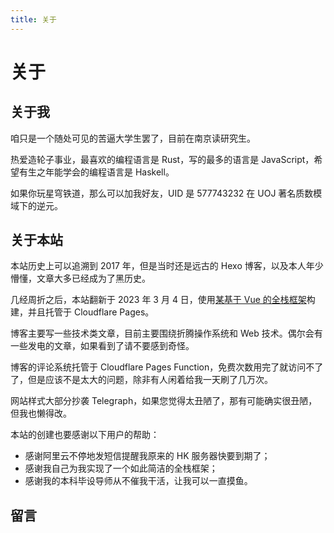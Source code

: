 ```yaml
---
title: 关于
---
```


# 关于

<vue-metadata author="swwind" time="2023-3-4" :outdate="false"></vue-metadata>

## 关于我

咱只是一个随处可见的苦逼大学生罢了，目前在南京读研究生。

热爱造轮子事业，最喜欢的编程语言是 Rust，写的最多的语言是 JavaScript，希望有生之年能学会的编程语言是 Haskell。

如果你玩星穹铁道，那么可以加我好友，UID 是 $577743232$ 在 UOJ 著名质数模域下的逆元。

## 关于本站

本站历史上可以追溯到 2017 年，但是当时还是远古的 Hexo 博客，以及本人年少懵懂，文章大多已经成为了黑历史。

几经周折之后，本站翻新于 2023 年 3 月 4 日，使用[某基于 Vue 的全栈框架][blitz]构建，并且托管于 Cloudflare Pages。

博客主要写一些技术类文章，目前主要围绕折腾操作系统和 Web 技术。偶尔会有一些发电的文章，如果看到了请不要感到奇怪。

博客的评论系统托管于 Cloudflare Pages Function，免费次数用完了就访问不了了，但是应该不是太大的问题，除非有人闲着给我一天刷了几万次。

网站样式大部分抄袭 Telegraph，如果您觉得太丑陋了，那有可能确实很丑陋，但我也懒得改。

本站的创建也要感谢以下用户的帮助：

- 感谢阿里云不停地发短信提醒我原来的 HK 服务器快要到期了；
- 感谢我自己为我实现了一个如此简洁的全栈框架；
- 感谢我的本科毕设导师从不催我干活，让我可以一直摸鱼。

[blitz]: https://github.com/biliblitz/blitz

## 留言

<vue-reactions path="about"></vue-reactions>
